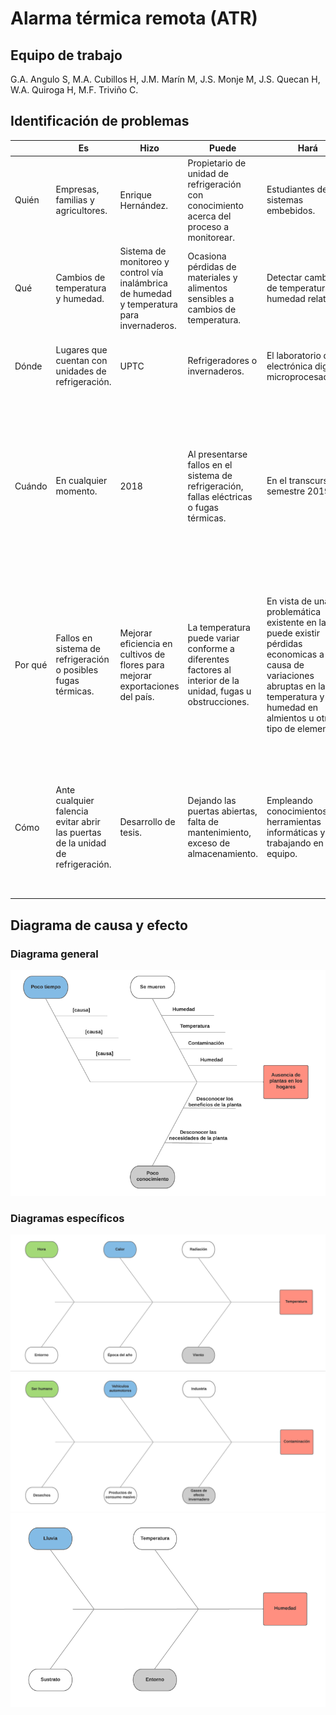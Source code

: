 # Alarma térmica remota (ATR)
## Equipo de trabajo
G.A. Angulo S, M.A. Cubillos H, J.M. Marín M, J.S. Monje M, J.S. Quecan H, W.A. Quiroga H, M.F. Triviño C.

## Identificación de problemas

| | **Es**	| **Hizo** |	**Puede** |	**Hará** |	**Haría** |	**Podría** |
| ---- | ---- | ---- | ---- | ---- | ---- | ---- |
| Quién | Empresas, familias y agricultores. | Enrique Hernández. | Propietario de unidad de refrigeración con conocimiento acerca del proceso a monitorear. | Estudiantes de sistemas embebidos. | Interesados en monitoreo de temperatura y humedad en espacio con alto valor económico o investigativo desde cualquier lugar. | Personas  con  capacidad de programar, entender el  hardware   y el software del  sistema. |
| Qué | Cambios de temperatura y humedad. | Sistema de monitoreo y control vía inalámbrica de humedad y temperatura para invernaderos. | Ocasiona pérdidas de materiales y alimentos sensibles a cambios de temperatura. | Detectar cambios de temperatura o humedad relativa. | Revisar alarma, verificar y corregir fallos. | Notificar a usuarios sobre cambios de temperatura y/o humedad relativa. |
| Dónde | Lugares que cuentan con unidades de refrigeración. | UPTC | Refrigeradores o invernaderos. | El laboratorio de electrónica digital y microprocesadores. | En lugares que requieran  de un monitoreo  de temperatura y humedad. | Recintos que requieran de un monitoreo  de temperatura  y humedad. |
| Cuándo | En cualquier momento. | 2018 | Al presentarse fallos en el sistema de refrigeración, fallas eléctricas o fugas térmicas. | En el transcurso del semestre 2019-3. | Una de ventajas del sistema es que el censado es contante es decir el sistema estará midiendo variables los horarios de operación, por ende es un sistema en tiempo real, desde luego habrá momentos de alarma definidos por los limites operativos de la aplicación. | Cuando existen  cambios de temperatura abruptos. Teniendo en  cuenta conocimientos de diseño. |
| Por qué | Fallos en sistema de refrigeración o posibles fugas térmicas. | Mejorar eficiencia en cultivos de flores para mejorar exportaciones del país. | La temperatura puede variar conforme a diferentes factores al interior de la unidad, fugas u obstrucciones. | En vista de una problemática existente en la cual puede existir pérdidas economicas a causa de variaciones abruptas en la temperatura y humedad en almientos u otro tipo de elementos. | El control eficiente de temperatura y humedad es un imperativo, escalable desde necesidades de confort hasta procesos industriales y el estar en retroalimentación con el usuario, genera una sensación de confiablidad y eficacia en el hogar o empresa. | Por fallas relacionadas por el sistema de control o  los dispositivos de refrigeración. |
| Cómo | Ante cualquier falencia evitar abrir las puertas de la unidad de refrigeración. | Desarrollo de tesis. | Dejando las puertas abiertas, falta de mantenimiento, exceso de almacenamiento. | Empleando conocimientos en herramientas informáticas y trabajando en equipo. | Por medio de sensores, microcontroladores, microprocesadores, Fpga, aplicativos y bases de datos. | Beneficiar a empresas del sector agroindustrial, por medio de determinar de cómo influye la temperatura, en el correcto crecimiento de los cultivos. |

## Diagrama de causa y efecto
### Diagrama general
 ![alt text](https://github.com/Fernanda-Trivino/Alarma-termica-remota---ATR/blob/master/Diagrama.PNG)
### Diagramas específicos
 ![alt text](https://github.com/Fernanda-Trivino/Alarma-termica-remota---ATR/blob/master/Diagrama1.PNG)
 ![alt text](https://github.com/Fernanda-Trivino/Alarma-termica-remota---ATR/blob/master/Diagrama2.PNG)
 ![alt text](https://github.com/Fernanda-Trivino/Alarma-termica-remota---ATR/blob/master/Diagrama3.PNG)

